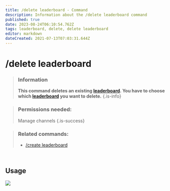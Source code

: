 ```yaml
---
title: /delete leaderboard - Command
description: Information about the /delete leaderboard command
published: true
date: 2023-08-24T06:10:54.762Z
tags: leaderboard, delete, delete leaderboard
editor: markdown
dateCreated: 2021-07-13T07:03:31.644Z
---
```


# /delete leaderboard

>### Information
>**This command deletes an existing [leaderboard](/en/features/leaderboards). You have to choose which [leaderboard](/en/features/leaderboards) you want to delete.**
>{.is-info}

>### Permissions needed: 
>Manage channels
>{.is-success}

>### Related commands:
>-   [/create leaderboard](/en/commands/create/leaderboard/)

<br>

## Usage

![](/new_delete_leaderboard.gif)